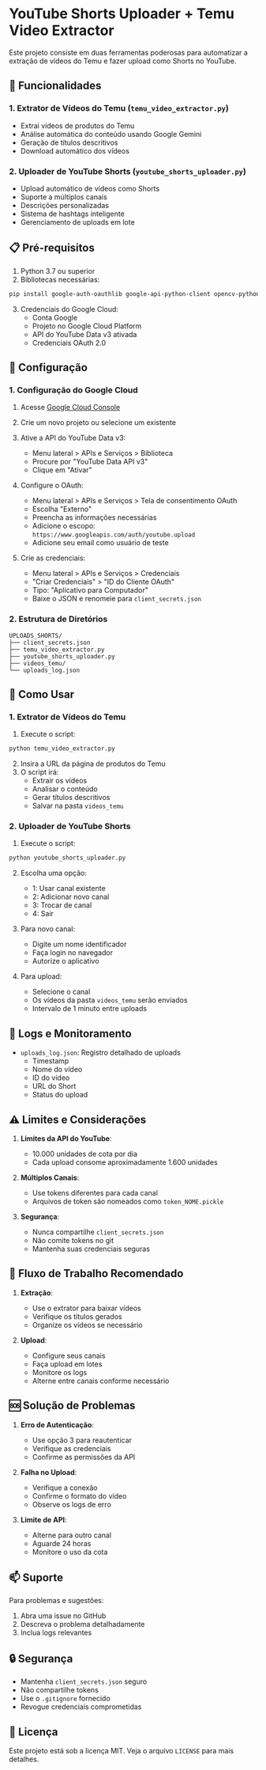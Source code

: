 # YouTube Shorts Uploader + Temu Video Extractor

Este projeto consiste em duas ferramentas poderosas para automatizar a extração de vídeos do Temu e fazer upload como Shorts no YouTube.

## 🚀 Funcionalidades

### 1. Extrator de Vídeos do Temu (`temu_video_extractor.py`)
- Extrai vídeos de produtos do Temu
- Análise automática do conteúdo usando Google Gemini
- Geração de títulos descritivos
- Download automático dos vídeos

### 2. Uploader de YouTube Shorts (`youtube_shorts_uploader.py`)
- Upload automático de vídeos como Shorts
- Suporte a múltiplos canais
- Descrições personalizadas
- Sistema de hashtags inteligente
- Gerenciamento de uploads em lote

## 📋 Pré-requisitos

1. Python 3.7 ou superior
2. Bibliotecas necessárias:
```bash
pip install google-auth-oauthlib google-api-python-client opencv-python pillow requests numpy
```

3. Credenciais do Google Cloud:
   - Conta Google
   - Projeto no Google Cloud Platform
   - API do YouTube Data v3 ativada
   - Credenciais OAuth 2.0

## 🔧 Configuração

### 1. Configuração do Google Cloud

1. Acesse [Google Cloud Console](https://console.cloud.google.com)
2. Crie um novo projeto ou selecione um existente
3. Ative a API do YouTube Data v3:
   - Menu lateral > APIs e Serviços > Biblioteca
   - Procure por "YouTube Data API v3"
   - Clique em "Ativar"

4. Configure o OAuth:
   - Menu lateral > APIs e Serviços > Tela de consentimento OAuth
   - Escolha "Externo"
   - Preencha as informações necessárias
   - Adicione o escopo: `https://www.googleapis.com/auth/youtube.upload`
   - Adicione seu email como usuário de teste

5. Crie as credenciais:
   - Menu lateral > APIs e Serviços > Credenciais
   - "Criar Credenciais" > "ID do Cliente OAuth"
   - Tipo: "Aplicativo para Computador"
   - Baixe o JSON e renomeie para `client_secrets.json`

### 2. Estrutura de Diretórios

```
UPLOADS_SHORTS/
├── client_secrets.json
├── temu_video_extractor.py
├── youtube_shorts_uploader.py
├── videos_temu/
└── uploads_log.json
```

## 📖 Como Usar

### 1. Extrator de Vídeos do Temu

1. Execute o script:
```bash
python temu_video_extractor.py
```

2. Insira a URL da página de produtos do Temu
3. O script irá:
   - Extrair os vídeos
   - Analisar o conteúdo
   - Gerar títulos descritivos
   - Salvar na pasta `videos_temu`

### 2. Uploader de YouTube Shorts

1. Execute o script:
```bash
python youtube_shorts_uploader.py
```

2. Escolha uma opção:
   - 1: Usar canal existente
   - 2: Adicionar novo canal
   - 3: Trocar de canal
   - 4: Sair

3. Para novo canal:
   - Digite um nome identificador
   - Faça login no navegador
   - Autorize o aplicativo

4. Para upload:
   - Selecione o canal
   - Os vídeos da pasta `videos_temu` serão enviados
   - Intervalo de 1 minuto entre uploads

## 📝 Logs e Monitoramento

- `uploads_log.json`: Registro detalhado de uploads
  - Timestamp
  - Nome do vídeo
  - ID do vídeo
  - URL do Short
  - Status do upload

## ⚠️ Limites e Considerações

1. **Limites da API do YouTube**:
   - 10.000 unidades de cota por dia
   - Cada upload consome aproximadamente 1.600 unidades

2. **Múltiplos Canais**:
   - Use tokens diferentes para cada canal
   - Arquivos de token são nomeados como `token_NOME.pickle`

3. **Segurança**:
   - Nunca compartilhe `client_secrets.json`
   - Não comite tokens no git
   - Mantenha suas credenciais seguras

## 🔄 Fluxo de Trabalho Recomendado

1. **Extração**:
   - Use o extrator para baixar vídeos
   - Verifique os títulos gerados
   - Organize os vídeos se necessário

2. **Upload**:
   - Configure seus canais
   - Faça upload em lotes
   - Monitore os logs
   - Alterne entre canais conforme necessário

## 🆘 Solução de Problemas

1. **Erro de Autenticação**:
   - Use opção 3 para reautenticar
   - Verifique as credenciais
   - Confirme as permissões da API

2. **Falha no Upload**:
   - Verifique a conexão
   - Confirme o formato do vídeo
   - Observe os logs de erro

3. **Limite de API**:
   - Alterne para outro canal
   - Aguarde 24 horas
   - Monitore o uso da cota

## 📫 Suporte

Para problemas e sugestões:
1. Abra uma issue no GitHub
2. Descreva o problema detalhadamente
3. Inclua logs relevantes

## 🔒 Segurança

- Mantenha `client_secrets.json` seguro
- Não compartilhe tokens
- Use o `.gitignore` fornecido
- Revogue credenciais comprometidas

## 📄 Licença

Este projeto está sob a licença MIT. Veja o arquivo `LICENSE` para mais detalhes.
